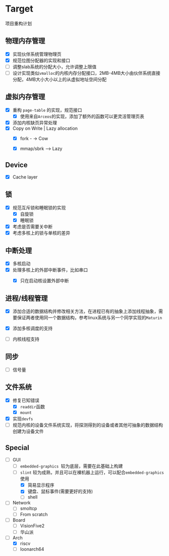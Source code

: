 # Target

项目重构计划

## 物理内存管理

- [X] 实现伙伴系统管理物理页
- [X] 规范位图分配器的实现和接口
- [ ] 调整slab系统的分配大小，允许调整上限值
- [ ] 设计实现类似`vmalloc`的内核内存分配接口，2MB-4MB大小由伙伴系统直接分配，4MB大小大小以上的从虚拟地址空间分配

## 虚拟内存管理

- [x] 重构 `page-table` 的实现，规范接口
  - [x] 使用来自`Arceos`的实现，添加了额外的函数可以更灵活管理页表

- [x] 添加内核缺页异常处理
- [x] Copy on Write | Lazy allocation
  - [x] fork - -> Cow
  - [x] mmap/sbrk --> Lazy


## Device

- [x] Cache layer

## 锁

- [x] 规范互斥锁和睡眠锁的实现
  - [x] 自旋锁
  - [x] 睡眠锁

- [x] 考虑是否需要关中断
- [x] 考虑多核上的锁与单核的差异

## 中断处理

- [x] 多核启动
- [x] 处理多核上的外部中断事件，比如串口
  - [x] 只在启动核设置外部中断


## 进程/线程管理

- [x] 
  添加合适的数据结构并修改相关方法，在进程已有的抽象上添加线程抽象，需要保证两者使用同一个数据结构，参考linux系统与另一个同学实现的`Maturin`
- [x] 添加多核调度的支持
- [ ] 内核线程支持



## 同步

- [ ] 信号量

## 文件系统

- [x] 修复已知错误
    - [x] `readdir`函数
    - [x] `mount`
- [x] 实现`devfs`
- [ ] 规范内核的设备文件系统实现，将探测得到的设备或者其他可抽象的数据结构创建为设备文件

## Special

- [ ] GUI
    - [ ] `embedded-graphics `较为底层，需要在此基础上构建
    - [ ] `slint` 较为成熟，并且可以在裸机器上运行，可以配合`embedded-graphics`使用
        - [x] 简易显示程序
        - [x] 键盘、鼠标事件(需要更好的支持)
        - [ ] shell
- [ ] Network
    - [ ] smoltcp
    - [ ] From scratch
- [ ] Board
    - [ ] VisionFive2
    - [ ] 华山派
- [ ] Arch
    - [x] riscv
    - [ ] loonarch64